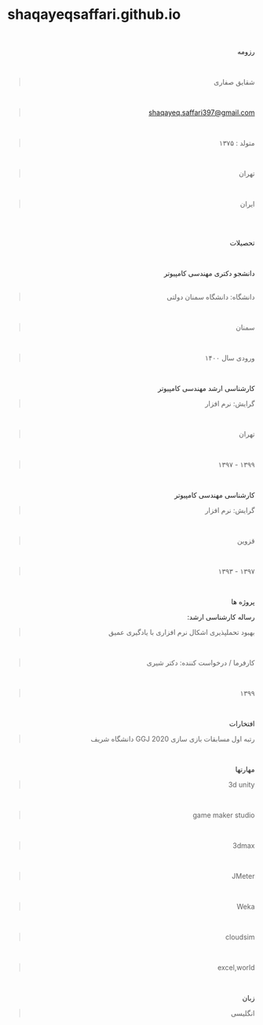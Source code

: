 # shaqayeqsaffari.github.io

<div dir="rtl">
<br/> 

 رزومه

<br/> 

> شقایق صفاری
<br/> 


 <div dir="rtl">
  
 > shaqayeq.saffari397@gmail.com 
 <br/> 
  
 > متولد : ۱۳۷۵           
 <br/>  
  
 > تهران            
 <br/> 
  
 > ایران        
 <br/> 
</div>
 

<br/> 

 تحصیلات
<br/> 


<br/> 

 دانشجو دکتری مهندسی کامپیوتر
 <br/> 
<br/> 
 
> دانشگاه: دانشگاه سمنان دولتی
<br/> 
 
> سمنان
<br/> 
 
> ورودی سال ۱۴۰۰
<br/> 

 کارشناسی ارشد مهندسی کامپیوتر
<br/> 
 
> گرایش: نرم افزار
<br/> 
 
> تهران
<br/> 
 
> ۱۳۹۹ - ۱۳۹۷ 
<br/> 

 کارشناسی مهندسی کامپیوتر
<br/> 
 
> گرایش: نرم افزار
<br/> 
 
> قزوین
<br/> 
 
> ۱۳۹۷ - ۱۳۹۳
<br/> 


 پروژه ها
<br/> 


 رساله کارشناسی ارشد: 
<br/> 
 
> بهبود تحملپذیری اشکال نرم افزاری با یادگیری عمیق
<br/> 
 
> کارفرما / درخواست کننده: دکتر شیری
<br/> 
 
> ۱۳۹۹ 
<br/> 


 افتخارات
<br/> 

>  رتبه اول مسابقات بازی سازی 2020 GGJ دانشگاه شریف
<br/> 

 مهارتها
<br/> 


> 3d unity 
<br/> 
 
> game maker studio 
<br/> 
 
> 3dmax
<br/> 
 
> JMeter
<br/> 
 
> Weka 
<br/> 
 
> cloudsim 
<br/> 
 
> excel,world 
<br/> 



 زبان
<br/> 
> انگلیسی


